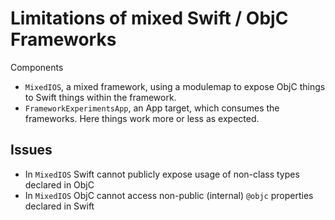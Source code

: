 # Limitations of mixed Swift / ObjC Frameworks

Components
- `MixedIOS`, a mixed framework, using a modulemap to expose ObjC things to Swift things within the framework.
- `FrameworkExperimentsApp`, an App target, which consumes the frameworks. Here things work more or less as expected.

## Issues
- In `MixedIOS` Swift cannot publicly expose usage of non-class types declared in ObjC
- In `MixedIOS` ObjC cannot access non-public (internal) `@objc` properties declared in Swift
